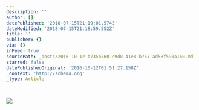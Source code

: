 ```yaml
---
description: ''
author: []
datePublished: '2018-07-15T21:19:01.574Z'
dateModified: '2018-07-15T21:18:59.552Z'
title: ''
publisher: {}
via: {}
inFeed: true
sourcePath: _posts/2016-10-12-b735b760-e9d8-41e8-b757-ad58f590a150.md
starred: false
datePublishedOriginal: '2016-10-12T01:51:27.158Z'
_context: 'http://schema.org'
_type: Article

---
```

![](https://the-grid-user-content.s3-us-west-2.amazonaws.com/a9ca6464-8376-4a07-8cb0-97b4241a8921.jpg)